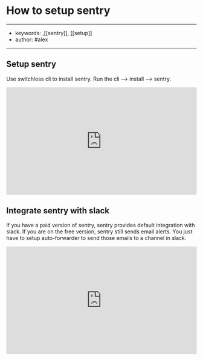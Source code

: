 # How to setup sentry
---
- keywords: ,[[sentry]], [[setup]]
- author: #alex
---

## Setup sentry

Use switchless cli to install sentry. Run the cli --> install --> sentry. 

<div style="position: relative; padding-bottom: 56.25%; height: 0;"><iframe src="https://www.loom.com/embed/21256e5b123f4dc0a6a2dc411b08baa8" frameborder="0" webkitallowfullscreen mozallowfullscreen allowfullscreen style="position: absolute; top: 0; left: 0; width: 100%; height: 100%;"></iframe></div>

## Integrate sentry with slack

If you have a paid version of sentry, sentry provides default integration with slack. If you are on the free version, sentry still sends email alerts. You just have to setup auto-forwarder to send those emails to a channel in slack. 

<div style="position: relative; padding-bottom: 56.25%; height: 0;"><iframe src="https://www.loom.com/embed/e5abbcb2dc294dd8879a7590add5650a" frameborder="0" webkitallowfullscreen mozallowfullscreen allowfullscreen style="position: absolute; top: 0; left: 0; width: 100%; height: 100%;"></iframe></div>
